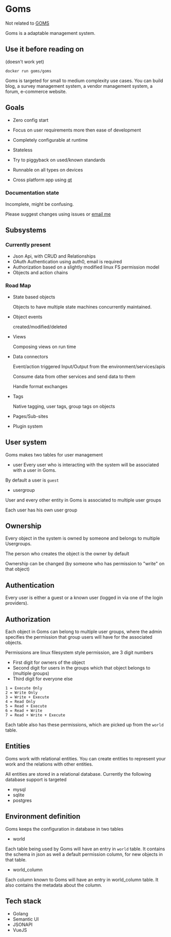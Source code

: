 
# Goms

Not related to [GOMS](https://en.wikipedia.org/wiki/GOMS)

Goms is a adaptable management system.

## Use it before reading on

(doesn't work yet)
```
docker run goms/goms
```

Goms is targeted for small to medium complexity use cases. You can build blog, a survey management system, a vendor management system, a forum, e-commerce website.

## Goals

- Zero config start
- Focus on user requirements more then ease of development
- Completely configurable at runtime
- Stateless
- Try to piggyback on used/known standards
- Runnable on all types on devices

- Cross platform app using [qt](https://github.com/therecipe/qt)

### Documentation state

Incomplete, might be confusing.

Please suggest changes using issues or [email me](mailto:artpar@gmail.com)


## Subsystems 

### Currently present

- Json Api, with CRUD and Relationships
- OAuth Authentication using auth0, email is required
- Authorization based on a slightly modified linux FS permission model
- Objects and action chains

### Road Map

- State based objects

  Objects to have multiple state machines concurrently maintained.
  
- Object events 

  created/modified/deleted
  
- Views 
 
  Composing views on run time
  
- Data connectors 

  Event/action triggered Input/Output from the environment/services/apis
  
  Consume data from other services and send data to them
  
  Handle format exchanges
  
- Tags 

  Native tagging, user tags, group tags on objects
- Pages/Sub-sites
- Plugin system

## User system

Goms makes two tables for user management

- user
Every user who is interacting with the system will be associated with a user in Goms.

By default a user is ```guest```

- usergroup

User and every other entity in Goms is associated to multiple user groups

Each user has his own user group

## Ownership

Every object in the system is owned by someone and belongs to multiple Usergroups.

The person who creates the object is the owner by default

Ownership can be changed (by someone who has permission to "write" on that object)

## Authentication

Every user is either a guest or a known user (logged in via one of the login providers).

## Authorization

Each object in Goms can belong to multiple user groups, where the admin specifies the permission that group users will have for the associated objects.

Permissions are linux filesystem style permission, are 3 digit numbers

- First digit for owners of the object
- Second digit for users in the groups which that object belongs to (multiple groups)
- Third digit for everyone else

```
1 = Execute Only
2 = Write Only
3 = Write + Execute
4 = Read Only
5 = Read + Execute
6 = Read + Write
7 = Read + Write + Execute
```

Each table also has these permissions, which are picked up from the ```world``` table.

## Entities

Goms work with relational entities. You can create entities to represent your work and the relations with other entities.

All entities are stored in a relational database. Currently the following database support is targeted

- mysql
- sqlite
- postgres


## Environment definition

Goms keeps the configuration in database in two tables

- world

Each table being used by Goms will have an entry in ```world``` table. It contains the schema in json as well a default permission column, for new objects in that table.

- world_column

Each column known to Goms will have an entry in world_column table. It also contains the metadata about the column. 


## Tech stack

- Golang
- Semantic UI
- JSONAPI
- VueJS
